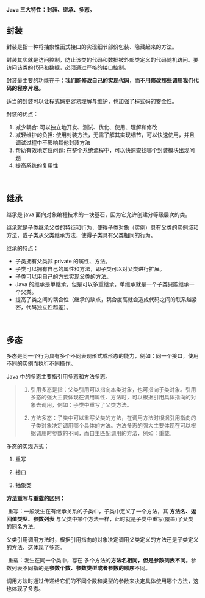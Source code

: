 **Java 三大特性：封装、继承、多态。**

## <span id="fengzhaung">封装</span>

封装是指一种将抽象性函式接口的实现细节部份包装、隐藏起来的方法。

封装其实就是访问控制，防止该类的代码和数据被外部类定义的代码随机访问。要访问该类的代码和数据，必须通过严格的接口控制。

封装最主要的功能在于：**我们能修改自己的实现代码，而不用修改那些调用我们代码的程序片段。**

适当的封装可以让程式码更容易理解与维护，也加强了程式码的安全性。

封装的优点：

1. 减少耦合: 可以独立地开发、测试、优化、使用、理解和修改
2. 减轻维护的负担: 使用封装方法，无需了解其实现细节，可以快速使用，并且调试过程中不影响其他封装方法
3. 帮助有效地定位问题: 在整个系统流程中，可以快速查找哪个封装模块出现问题
4. 提高系统的复用性

<br>

## <span id="jicheng">继承</span>

继承是 java 面向对象编程技术的一块基石，因为它允许创建分等级层次的类。

继承就是子类继承父类的特征和行为，使得子类对象（实例）具有父类的实例域和方法，或子类从父类继承方法，使得子类具有父类相同的行为。

继承的特点：

- 子类拥有父类非 private 的属性、方法。
- 子类可以拥有自己的属性和方法，即子类可以对父类进行扩展。
- 子类可以用自己的方式实现父类的方法。
- Java 的继承是单继承，但是可以多重继承，单继承就是一个子类只能继承一个父类。
- 提高了类之间的耦合性（继承的缺点，耦合度高就会造成代码之间的联系越紧密，代码独立性越差）。

<br>

## <span id="duotai">多态</span>

多态是同一个行为具有多个不同表现形式或形态的能力，例如：同一个接口，使用不同的实例而执行不同操作。

Java 中的多态主要指引用多态和方法多态。

> 1. 引用多态是指：父类引用可以指向本类对象，也可指向子类对象。引用多态的强大主要体现在调用属性、方法时，可以根据引用具体指向的对象去调用，例如：子类中重写了父类方法。
>
> 2. 方法多态：子类中可以重写父类的方法，在调用方法时根据引用指向的子类对象决定调用哪个具体的方法。方法多态的强大主要体现在可以根据调用时参数的不同，而自主匹配调用的方法，例如：重载。

多态的实现方式：

1. 重写

2. 接口

3. 抽象类

**方法重写与重载的区别：**

​ 重写：一般发生在有继承关系的子类中，子类中定义了一个方法，其 **方法名、返回值类型、参数列表** 与父类中某个方法一样，此时就是子类中重写(覆盖)了父类的同名方法。

父类引用调用方法时，根据引用指向的对象决定调用父类定义的方法还是子类定义的方法，这体现了多态。

​ 重载：发生在同一个类中，存在 多个方法的**方法名相同，但是参数列表不同**。参数列表不同指的是**参数个数、参数类型或者参数的顺序**不同。

​ 调用方法时通过传递给它们的不同个数和类型的参数来决定具体使用哪个方法，这也体现了多态。
